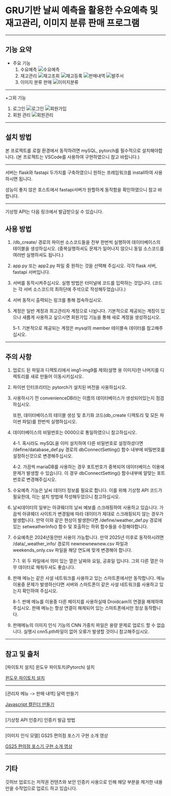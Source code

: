 # GRU기반 날씨 예측을 활용한 수요예측 및 재고관리, 이미지 분류 판매 프로그램

---

## 기능 요약
+ 주요 기능
  1. 수요예측
     ![수요예측](https://github.com/mmn1300/capstone/blob/main/img1.png)
  2. 재고관리
     ![재고조회](https://github.com/mmn1300/capstone/blob/main/img2.png)
     ![재고등록](https://github.com/mmn1300/capstone/blob/main/img8.png)
     ![판매내역](https://github.com/mmn1300/capstone/blob/main/img5.png)
     ![발주서](https://github.com/mmn1300/capstone/blob/main/img4.png)
  4. 이미지 분류 판매
     ![이미지분류](https://github.com/mmn1300/capstone/blob/main/img3.png)

---

+그외 기능
  1. 로그인
     ![로그인](https://github.com/mmn1300/capstone/blob/main/img6.png)
     ![회원가입](https://github.com/mmn1300/capstone/blob/main/img7.png)
  2. 회원 관리
    ![회원관리](https://github.com/mmn1300/capstone/blob/main/img9.png)

---

## 설치 방법
  본 프로젝트를 로컬 환경에서 동작하려면 mySQL, pytorch를 필수적으로 설치해야합니다.
  (본 프로젝트는 VSCode를 사용하여 구현하였으니 참고 바랍니다.)

  ---


  서버는 flask와 fastapi 두가지를 구축하였으니 원하는 프레임워크를 install하여 사용하시면 됩니다.

  성능이 좋지 않은 호스트에서 fastapi서버가 원할하게 동작함을 확인하였으니 참고 바랍니다.

---

  기상청 API는 다음 링크에서 발급받으실 수 있습니다.


## 사용 방법
  
  1. /db_create/ 경로의 파이썬 소스코드들을 전부 한번씩 실행하여 데이터베이스의 테이블을 생성하십시오. (중복실행하셔도 문제가 일어나지 않으니 동일 소스코드를 여러번 실행하셔도 됩니다.)
     
  2. app.py 또는 app2.py 파일 중 원하는 것을 선택해 주십시오. 각각 flask 서버, fastapi 서버입니다.
     
  3. 서버를 동작시켜주십시오. 실행 방법은 터미널에 코드를 입력하는 것입니다. (코드는 각 서버 소스코드의 최하단에 주석으로 작성해두었습니다.)
     
  4. 서버 동작시 출력되는 링크를 통해 접속하십시오.
     
  5. 계정은 일반 계정과 최고관리자 계정으로 나뉩니다. 기본적으로 제공되는 계정이 있으나 새롭게 사용하고 싶으시면 회원가입 기능을 통해 새로 계정을 생성하십시오.
      
     5-1. 기본적으로 제공되는 계정은 mysql의 member 테이블속 데이터를 참고해주십시오.
---

## 주의 사항

  1. 업로드 된 파일과 디렉토리에서 img1-img9를 제외(설명 용 이미지)한 나머지를 디렉토리를 새로 만들어 이동시키십시오.
     
  2. 파이썬 인터프리터는 pytorch가 설치된 버전을 사용하십시오.
     
  3. 사용하시기 전 convenienceDB라는 이름의 데이터베이스가 생성되어있는지 점검하십시오.
     
     또한, 데이터베이스의 테이블 생성 및 초기화 코드(db_create 디렉토리 및 모든 파이썬 파일)를 한번씩 실행하십시오.
    
  4. 데이터베이스의 비밀번호는 0000으로 통일하였으니 참고하십시오.
     
     4-1. 혹시라도 mySQL을 이미 설치하여 다른 비밀번호로 설정하셨다면 /define/database_def.py 경로의 dbConnectSetting() 함수 내부에 비밀번호를 설정하신것으로 변경해주십시오.

     4-2. 가끔씩 mariaDB를 사용하는 경우 포트번호가 중복되어 데이터베이스 이용에 문제가 발생할 수 있습니다. 이 경우 dbConnectSetting() 함수내부에 알맞는 포트번호로 변경해주십시오.
    
  5. 수요예측 기능은 날씨 데이터 정보를 필요로 합니다. 이를 위해 기상청 API 코드가 필요한데, 이는 설치 방법에 작성해두었으니 참고하십시오.
      
  6. 날씨데이터의 일부는 아큐웨더의 날씨 예보를 스크래핑하여 사용하고 있습니다. 가끔씩 아큐웨더 사이트가 변경됨에 따라 데이터가 제대로 스크래핑되지 않는 경우가 발생합니다.
     만약 이와 같은 현상이 발생한다면 /define/weather_def.py 경로에 있는 setweatherInfo() 함수 및 호출하는 하위 함수들을 수정해야합니다.

  7. 수요예측은 2024년동안만 사용이 가능합니다. 만약 2025년 이후로 동작하시려면 /data/_weather_info/ 경로의 newnewnewnew.csv 파일과 weekends_only.csv 파일을 해당 연도에 맞게 변경해야 합니다.
      
     7-1. 위 두 파일에서 의미 있는 열은 날짜와 요일, 공휴일 입니다. 그외 다른 열은 아무 데이터로 채워두셔도 좋습니다.
      
  8. 판매 메뉴는 같은 사설 네트워크를 사용하고 있는 스마트폰에서만 동작합니다. 메뉴 이용중 문제가 발생하신다면 서버와 스마트폰이 같은 사설 네트워크를 사용하고 있는지 확인하여 주십시오.
      
     8-1. 판매 메뉴를 이용중 다른 페이지를 사용하실때 Droidcam의 연결을 해제하여 주십시오. 판매 메뉴는 항상 연결이 해제되어 있는 스마트폰에서만 정상 동작합니다.

  9. 판매메뉴의 이미지 인식 기능의 CNN 가중치 파일은 용량 문제로 업로드 할 수 없습니다. 실행시 cnn5.pth파일이 없어 오류가 발생할 것이니 참고해주십시오.


---

## 참고 및 출처

[파이토치 설치] 윈도우 파이토치(Pytorch) 설치

[윈도우 파이토치 설치](https://lonaru-burnout.tistory.com/18)

---

[관리자 메뉴 -> 판매 내역] 달력 만들기

[Javascript 캘린더 만들기](https://velog.io/@eungbi/Javascript-%EC%BA%98%EB%A6%B0%EB%8D%94-%EB%A7%8C%EB%93%A4%EA%B8%B0-1)

---

[기상청 API 인증키] 인증키 발급 방법

---

[이미지 인식 모델] GS25 편의점 포스기 구현 소개 영상

[GS25 편의점 포스기 구현 소개 영상](https://www.youtube.com/watch?v=7tRORFXjcRc)

---

## 기타

  깃허브 업로드는 저작권 컨텐츠와 보안 인증키 사용으로 인해 해당 부분을 제거한 내용만을 수작업으로 업로드 하고 있습니다.
